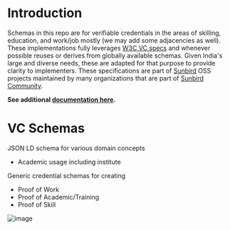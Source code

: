 # Introduction

Schemas in this repo are for verifiable credentials in the areas of skilling, education, and work/job mostly (we may add some adjacencies as well). These implementations fully leverages [W3C VC specs](https://www.w3.org/TR/vc-data-model/) and whenever possible reuses or derives from globally available schemas. Given India's large and diverse needs, these are adapted for that purpose to provide clarity to implementers. These specifications are part of [Sunbird](https://sunbird.org/) OSS projects maintained by many organizations that are part of [Sunbird Community](https://sunbird.org/community).

**See additional [documentation here](https://github.com/sunbird-specs/vc-specs/wiki).**

# VC Schemas

JSON LD schema for various domain concepts

* Academic usage including institute 

Generic credential schemas for creating 
  * Proof of Work
  * Proof of Academic/Training
  * Proof of Skill
 
 
 ![image](https://user-images.githubusercontent.com/633838/143678863-31025e5b-56f9-4353-b722-9218dfb106f5.png)
